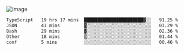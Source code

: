 ![image](https://github-profile-trophy.vercel.app/?username=CMOISDEAD&theme=oldie&row=1&no-frame=true&no-bg=true&margin-w=15&margin-h=15)
<!--START_SECTION:waka-->

```txt
TypeScript   19 hrs 17 mins  ██████████████████████▓░░   91.25 %
JSON         41 mins         ▓░░░░░░░░░░░░░░░░░░░░░░░░   03.29 %
Bash         29 mins         ▓░░░░░░░░░░░░░░░░░░░░░░░░   02.36 %
Other        18 mins         ▒░░░░░░░░░░░░░░░░░░░░░░░░   01.44 %
conf         5 mins          ░░░░░░░░░░░░░░░░░░░░░░░░░   00.46 %
```

<!--END_SECTION:waka--> 
